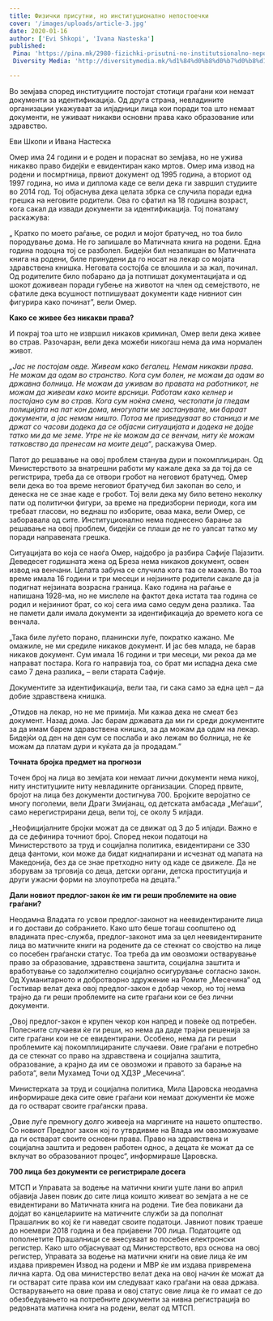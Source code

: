 ```yaml
---
title: Физички присутни, но институционално непостоечки
cover: '/images/uploads/article-3.jpg'
date: 2020-01-16
author: ['Evi Shkopi', 'Ivana Nasteska']
published:
 Pina: 'https://pina.mk/2980-fizichki-prisutni-no-institutsionalno-nepostoechki/'
 Diversity Media: 'http://diversitymedia.mk/%d1%84%d0%b8%d0%b7%d0%b8%d1%87%d0%ba%d0%b8-%d0%bf%d1%80%d0%b8%d1%81%d1%83%d1%82%d0%bd%d0%b8-%d0%bd%d0%be-%d0%b8%d0%bd%d1%81%d1%82%d0%b8%d1%82%d1%83%d1%86%d0%b8%d0%be%d0%bd%d0%b0%d0%bb%d0%bd%d0%be/'

---
```


Во земјава според институциите постојат стотици граѓани кои немаат документи за идентификација. Од друга страна, невладините организации укажуваат за илјадници лица кои поради тоа што немаат документи, не уживаат никакви основни права како образование или здравство.

Еви Шкопи и Ивана Настеска

Омер има 24 години и е роден и пораснат во земјава, но не ужива никакво право бидејќи е евидентиран како мртов. Омер има извод на родени и посмртница, првиот документ од 1995 година, а вториот од 1997 година, но има и диплома каде се вели дека ги завршил студиите во 2014 год. Тој објаснува дека целата збрка се случила поради една грешка на неговите родители. Ова го сфатил на 18 годишна возраст, кога сакал да извади документи за идентификација. Тој понатаму раскажува:

„ Кратко по моето раѓање, се родил и мојот братучед, но тоа било породување дома. Не го запишале во Матичната книга на родени. Една година подоцна тој се разболел. Бидејќи бил незапишан во Матичната книга на родени, биле принудени да го носат на лекар со мојата здравствена книшка. Неговата состојба се влошила и за жал, починал. Од родителите било побарано да ја потпишат документацијата и од шокот доживеан поради губење на животот на член од семејството, не сфатиле дека всушност потпишуваат документи каде нивниот син фигурира како починат”, вели Омер.


**Како се живее без никакви права?**

И покрај тоа што не извршил никаков криминал, Омер вели дека живее во страв. Разочаран, вели дека можеби никогаш нема да има нормален живот.

*„Јас не постојам овде. Живеам како бегалец. Немам никакви права. Не можам да одам во странство. Кога сум болен, не можам да одам во државна болница. Не можам да уживам во правата на работникот, не можам да живеам како моите врсници. Работам како келнер и постојано сум во страв. Кога сум ноќна смена, честопати ја гледам полицијата на пат кон дома, многупати ме застанувале, ми бараат документи, а јас немам ништо. Потоа ме приведуваат во станица и ме држат со часови додека да се објасни ситуацијата и додека не дојде татко ми да ме земе. Утре не ќе можам да се венчам, ниту ќе можам татковство да пренесам на моите деца“*, раскажува Омер.

Патот до решавање на овој проблем станува дури и покомплициран. Од Министерството за внатрешни работи му кажале дека за да тој да се регистрира, треба да се отвори гробот на неговиот братучед. Омер вели дека во тоа време неговиот братучед бил закопан во село, и денеска не се знае каде е гробот. Тој вели дека му било ветено неколку пати од политички фигури, за време на предизборни периоди, кога им требаат гласови, но веднаш по изборите, оваа мака, вели Омер, се заборавала од сите. Институционално нема поднесено барање за решавање на овој проблем, бидејќи се плаши де не го уапсат татко му поради направената грешка.

Ситуацијата во која се наоѓа Омер, најдобро ја разбира Сафије Пајазити.  Деведесет годишната жена од Бреза нема никаков документ, освен извод на венчани. Целата забуна се случила кога таа се мажела. Во тоа време имала 16 години и три месеци и нејзините родители сакале да ја подигнат нејзината возрасна граница. Како година на раѓање е напишана 1928-ма, но не мислеле на фактот дека истата таа година се родил и нејзиниот брат, со кој сега има само седум дена разлика. Таа не памети дали имала документи за идентификација до времето кога се венчала.

„Така биле луѓето порано, планински луѓе, пократко кажано. Ме омажиле, не ми средиле никаков документ. И јас бев млада, не барав никаков документ. Сум имала 16 години и три месеци, ми рекоа да ме направат постара. Кога го направија тоа, со брат ми испадна дека сме само 7 дена разлика„ – вели старата Сафије.

Документите за идентификација, вели таа, ги сака само за една цел – да добие здравствена книшка.

„Отидов на лекар, но не ме примија. Ми кажаа дека не смеат без документ. Назад дома. Јас барам државата да ми ги среди документите за да имам барем здравствена книшка, за да можам да одам на лекар. Бидејќи од ден на ден сум се послаба и ако лежам во болница, не ќе можам да платам дури и куќата да ја продадам.“

**Точната бројка предмет на прогнози**

Точен број на лица во земјата кои немаат лични документи нема никој, ниту институциите ниту невладините организации. Според првите, бројот на лица без документи достигнува 700. Бројките веројатно се многу поголеми, вели Драги Змијанац, од детската амбасада „Меѓаши“, само нерегистрирани деца, вели тој, се околу 5 илјади.

„Неофицијалните бројки можат да се движат од 3 до 5 илјади. Важно е да се дефинира точниот број. Според некои податоци на Министерството за труд и социјална политика, евидентирани се 330 деца фантоми, кои може да бидат киднапирани и исчезнат од мапата на Македонија, без да се знае претходно ниту од каде се движеле. Да не зборувам за трговија со деца, детски органи, детска проституција и други ужасни форми на злоупотреба на децата.“

**Дали новиот предлог-закон ќе им ги реши проблемите на овие граѓани?**

Неодамна Владата го усвои предлог-законот на неевидентираните лица и го достави до собранието. Како што беше тогаш соопштено од владината прес-служба, предлог-законот има за цел неевидентираните лица во матичните книги на родените да се стекнат со својство на лице со посебен граѓански статус. Тоа треба да им овозможи остварување право за образование, здравствена заштита, социјална заштита и вработување со задолжително социјално осигурување согласно закон. Од Хуманитарното и добротворно здружение на Ромите „Месечина“ од Гостивар велат дека овој предлог-закон е добар чекор, но тој нема трајно да ги реши проблемите на сите граѓани кои се без лични документи.

„Овој предлог-закон е крупен чекор кон напред и повеќе од потребен. Полесните случаеви ќе ги реши, но нема да даде трајни решенија за сите граѓани кои не се евидентирани. Особено, нема да ги реши проблемите кај покомплицираните случаеви. Овие граѓани е потребно да се стекнат со право на здравствена и социјална заштита, образование, а крајно да им се овозможи и правото за барање на работа“, вели Мухамед Точи од ХДЗР „Месечина“.

Министерката за труд и социјална политика, Мила Царовска неодамна информираше дека сите овие граѓани кои немаат документи ќе може да го остварат своите граѓански права.

„Овие луѓе премногу долго живееја на маргините на нашето општество. Со новиот Предлог закон кој го утврдивме на Влада им овозможуваме да ги остварат своите основни права. Право на здравствена и социјална заштита и редовен работен однос, а децата ќе можат да се вклучат во образованиот процес“, информираше Царовска.

**700 лица без документи се регистрирале досега**

МТСП и Управата за водење на матични книги уште лани во април објавија Јавен повик до сите лица коишто живеат во земјата а не се евидентирани во Матичната книга на родени. Тие беа повикани да дојдат во канцелариите на матичните служби за да пополнат Прашалник во кој ќе ги наведат своите податоци. Јавниот повик траеше до ноември 2018 година и беа пријавени 700 лица. Податоците од пополнетите Прашалници се внесуваат во посебен електронски регистер. Како што објаснуваат од Министерството, врз основа на овој регистер, Управата за водење на матични книги на овие лица ќе им издава привремен Извод на родени и МВР ќе им издава привремена лична карта. Од ова министерство велат дека на овој начин ќе можат да ги остварат сите права кои им следуваат како граѓани на оваа држава. Остварувањето на овие права и овој статус овие лица ќе го имаат се до обезбедувањето на потребните документи за нивна регистрација во редовната матична книга на родени, велат од МТСП.